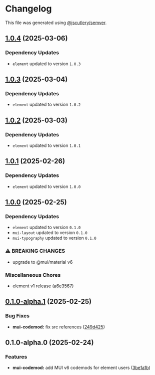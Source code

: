 # Changelog

This file was generated using [@jscutlery/semver](https://github.com/jscutlery/semver).

## [1.0.4](https://github.com/Availity/element/compare/@availity/mui-codemod@1.0.3...@availity/mui-codemod@1.0.4) (2025-03-06)

### Dependency Updates

* `element` updated to version `1.0.3`
## [1.0.3](https://github.com/Availity/element/compare/@availity/mui-codemod@1.0.2...@availity/mui-codemod@1.0.3) (2025-03-04)

### Dependency Updates

* `element` updated to version `1.0.2`
## [1.0.2](https://github.com/Availity/element/compare/@availity/mui-codemod@1.0.1...@availity/mui-codemod@1.0.2) (2025-03-03)

### Dependency Updates

* `element` updated to version `1.0.1`
## [1.0.1](https://github.com/Availity/element/compare/@availity/mui-codemod@1.0.0...@availity/mui-codemod@1.0.1) (2025-02-26)

### Dependency Updates

* `element` updated to version `1.0.0`
## [1.0.0](https://github.com/Availity/element/compare/@availity/mui-codemod@0.1.0...@availity/mui-codemod@1.0.0) (2025-02-25)

### Dependency Updates

* `element` updated to version `0.1.0`
* `mui-layout` updated to version `0.1.0`
* `mui-typography` updated to version `0.1.0`

### ⚠ BREAKING CHANGES

* upgrade to @mui/material v6

### Miscellaneous Chores

* element v1 release ([a6e3567](https://github.com/Availity/element/commit/a6e35671185b9f13d25c7a39c4488ecb8774633e))

## [0.1.0-alpha.1](https://github.com/Availity/element/compare/@availity/mui-codemod@0.1.0-alpha.0...@availity/mui-codemod@0.1.0-alpha.1) (2025-02-25)


### Bug Fixes

* **mui-codemod:** fix src references ([249d425](https://github.com/Availity/element/commit/249d425be22d33c30afa406bf3728f409875dcfd))

## 0.1.0-alpha.0 (2025-02-24)


### Features

* **mui-codemod:** add MUI v6 codemods for element users ([3be1a1b](https://github.com/Availity/element/commit/3be1a1ba2dab07968d26361bf4965b96fae682b5))
